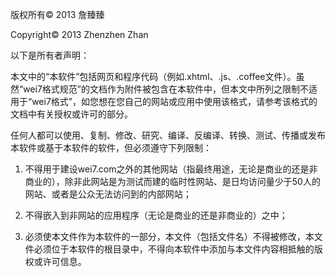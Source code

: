 版权所有© 2013 詹臻臻

Copyright© 2013 Zhenzhen Zhan

以下是所有者声明：

本文中的“本软件”包括网页和程序代码（例如.xhtml、.js、.coffee文件）。虽然“wei7格式规范”的文档作为附件被包含在本软件中，但本文中所列之限制不适用于“wei7格式”，如您想在您自己的网站或应用中使用该格式，请参考该格式的文档中有关授权或许可的部分。

任何人都可以使用、复制、修改、研究、编译、反编译、转换、测试、传播或发布本软件或基于本软件的软件，但必须遵守下列限制：

1. 不得用于建设wei7.com之外的其他网站（指最终用途，无论是商业的还是非商业的），除非此网站是为测试而建的临时性网站、是日均访问量少于50人的网站、或者是公众无法访问到的内部网站；

2. 不得嵌入到非网站的应用程序（无论是商业的还是非商业的）之中；

3. 必须使本文件作为本软件的一部分，本文件（包括文件名）不得被修改，本文件必须位于本软件的根目录中，不得向本软件中添加与本文件内容相抵触的版权或许可信息。
